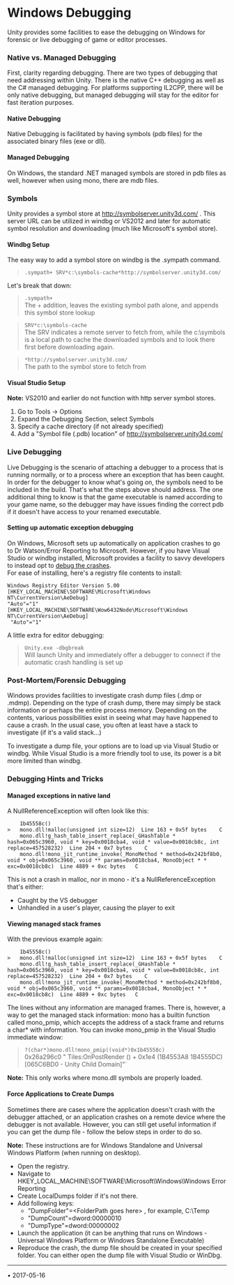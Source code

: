Windows Debugging
=================

Unity provides some facilities to ease the debugging on Windows for forensic or live debugging of game or editor processes.

### Native vs. Managed Debugging
First, clarity regarding debugging. There are two types of debugging that need addressing within Unity. There is the native C++ debugging as well as the C# managed debugging. For platforms supporting IL2CPP, there will be only native debugging, but managed debugging will stay for the editor for fast iteration purposes.

#### Native Debugging
Native Debugging is facilitated by having symbols (pdb files) for the associated binary files (exe or dll).

#### Managed Debugging
On Windows, the standard .NET managed symbols are stored in pdb files as well, however when using mono, there are mdb files.

### Symbols
Unity provides a symbol store at http://symbolserver.unity3d.com/ . This server URL can be utilized in windbg or VS2012 and later for automatic symbol resolution and downloading (much like Microsoft's symbol store). 

#### Windbg Setup
The easy way to add a symbol store on windbg is the .sympath command.  
> `.sympath+ SRV*c:\symbols-cache*http://symbolserver.unity3d.com/`  

Let's break that down:

> `.sympath+`  
The + addition, leaves the existing symbol path alone, and appends this symbol store lookup

> `SRV*c:\symbols-cache`  
The SRV indicates a remote server to fetch from, while the c:\symbols is a local path to cache the downloaded symbols and to look there first before downloading again.

> `*http://symbolserver.unity3d.com/`  
The path to the symbol store to fetch from

#### Visual Studio Setup
**Note:** VS2010 and earlier do not function with http server symbol stores.  
1. Go to Tools -> Options  
2. Expand the Debugging Section, select Symbols  
3. Specify a cache directory (if not already specified)  
4. Add a "Symbol file (.pdb) location" of http://symbolserver.unity3d.com/
 
### Live Debugging
Live Debugging is the scenario of attaching a debugger to a process that is running normally, or to a process where an exception that has been caught. In order for the debugger to know what's going on, the symbols need to be included in the build. That's what the steps above should address. The one additional thing to know is that the game executable is named according to your game name, so the debugger may have issues finding the correct pdb if it doesn't have access to your renamed executable.


#### Setting up automatic exception debugging
On Windows, Microsoft sets up automatically on application crashes to go to Dr Watson/Error Reporting to Microsoft. However, if you have Visual Studio or windbg installed, Microsoft provides a facility to savvy developers to instead opt to [debug the crashes](https://msdn.microsoft.com/en-us/library/windows/desktop/bb204634(v=vs.85).aspx).  
For ease of installing, here's a registry file contents to install:  

    Windows Registry Editor Version 5.00
    [HKEY_LOCAL_MACHINE\SOFTWARE\Microsoft\Windows NT\CurrentVersion\AeDebug]
    "Auto"="1"
    [HKEY_LOCAL_MACHINE\SOFTWARE\Wow6432Node\Microsoft\Windows NT\CurrentVersion\AeDebug]
     "Auto"="1"

A little extra for editor debugging:
> `Unity.exe -dbgbreak`  
Will launch Unity and immediately offer a debugger to connect if the automatic crash handling is set up

### Post-Mortem/Forensic Debugging
Windows provides facilities to investigate crash dump files (.dmp or .mdmp). Depending on the type of crash dump, there may simply be stack information or perhaps the entire process memory. Depending on the contents, various possibilities exist in seeing what may have happened to cause a crash. In the usual case, you often at least have a stack to investigate (if it's a valid stack...)

To investigate a dump file, your options are to load up via Visual Studio or windbg. While Visual Studio is a more friendly tool to use, its power is a bit more limited than windbg.

### Debugging Hints and Tricks

#### Managed exceptions in native land
A NullReferenceException will often look like this:

 	    1b45558c()	
    >	mono.dll!malloc(unsigned int size=12)  Line 163 + 0x5f bytes	C  
 	    mono.dll!g_hash_table_insert_replace(_GHashTable * hash=0x065c3960, void * key=0x0018cba4, void * value=0x0018cb8c, int replace=457528232)  Line 204 + 0x7 bytes	C  
     	mono.dll!mono_jit_runtime_invoke(_MonoMethod * method=0x242bf8b0, void * obj=0x065c3960, void ** params=0x0018cba4, MonoObject * * exc=0x0018cb8c)  Line 4889 + 0xc bytes	C  
This is not a crash in malloc, nor in mono - it's a NullReferenceException that's either:  
* Caught by the VS debugger
* Unhandled in a user's player, causing the player to exit

#### Viewing managed stack frames

With the previous example again:  

 	    1b45558c()	
    >	mono.dll!malloc(unsigned int size=12)  Line 163 + 0x5f bytes	C  
 	    mono.dll!g_hash_table_insert_replace(_GHashTable * hash=0x065c3960, void * key=0x0018cba4, void * value=0x0018cb8c, int replace=457528232)  Line 204 + 0x7 bytes	C  
     	mono.dll!mono_jit_runtime_invoke(_MonoMethod * method=0x242bf8b0, void * obj=0x065c3960, void ** params=0x0018cba4, MonoObject * * exc=0x0018cb8c)  Line 4889 + 0xc bytes	C  

The lines without any information are managed frames. There is, however, a way to get the managed stack information: mono has a builtin function called mono_pmip, which accepts the address of a stack frame and returns a char* with information. You can invoke mono_pmip in the Visual Studio immediate window:

> `?(char*)mono.dll!mono_pmip((void*)0x1b45558c)`  
0x26a296c0 " Tiles:OnPostRender () + 0x1e4 (1B4553A8 1B4555DC) [065C6BD0 - Unity Child Domain]"`

**Note:** This only works where mono.dll symbols are properly loaded.

#### Force Applications to Create Dumps

Sometimes there are cases where the application doesn't crash with the debugger attached, or an application crashes on a remote device where the debugger is not available. However, you can still get useful information if you can get the dump file - follow the below steps in order to do so.

**Note:** These instructions are for Windows Standalone and Universal Windows Platform (when running on desktop).

* Open the registry.
* Navigate to HKEY_LOCAL_MACHINE\SOFTWARE\Microsoft\Windows\Windows Error Reporting
* Create LocalDumps folder if it's not there.
* Add following keys:
    * "DumpFolder"=&lt;FolderPath goes here&gt; , for example, C:\Temp
    * "DumpCount"=dword:00000010
    * "DumpType"=dword:00000002
* Launch the application (it can be anything that runs on Windows - Universal Windows Platform or Windows Standalone Executable)
* Reproduce the crash, the dump file should be created in your specified folder. You can either open the dump file with Visual Studio or WinDbg.

---

<span class="page-edit">• 2017-05-16  <!-- include IncludeTextAmendPageNoEdit --></span><br/>
